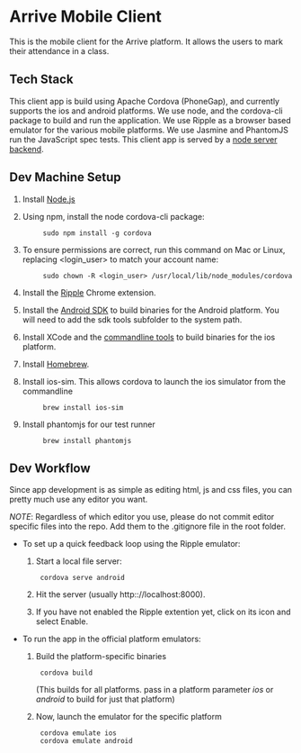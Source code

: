 Arrive Mobile Client
====================

This is the mobile client for the Arrive platform. It allows the users to mark their attendance in a class.

Tech Stack
----------

This client app is build using Apache Cordova (PhoneGap), and currently supports the ios and android platforms. 
We use node, and the cordova-cli package to build and run the application. 
We use Ripple as a browser based emulator for the various mobile platforms.
We use Jasmine and PhantomJS run the JavaScript spec tests.
This client app is served by a [node server backend](https://github.com/ArriveApp/arrive-server).

Dev Machine Setup
-----------------

1. Install [Node.js](http://nodejs.org/download/)
2. Using npm, install the node cordova-cli package:

            sudo npm install -g cordova

3. To ensure permissions are correct, run this command on Mac or Linux, replacing <login_user> to match your account name:

            sudo chown -R <login_user> /usr/local/lib/node_modules/cordova
                
4. Install the [Ripple](https://chrome.google.com/webstore/detail/ripple-emulator-beta/geelfhphabnejjhdalkjhgipohgpdnoc?hl=en) Chrome extension.

5. Install the [Android SDK](http://developer.android.com/sdk/index.html) to build binaries for the Android platform. You will need to add the sdk tools subfolder to the system path.

6. Install XCode and the [commandline tools](http://stackoverflow.com/questions/9329243/xcode-4-4-command-line-tools) to build binaries for the ios platform.

7. Install [Homebrew](http://mxcl.github.io/homebrew/).
8. Install ios-sim. This allows cordova to launch the ios simulator from the commandline
  
            brew install ios-sim

9. Install phantomjs for our test runner
  
            brew install phantomjs

Dev Workflow
------------

Since app development is as simple as editing html, js and css files, you can pretty much use any editor you want.

*NOTE*: Regardless of which editor you use, please do not commit editor specific files into the repo. Add them to the .gitignore file in the root folder.

- To set up a quick feedback loop using the Ripple emulator:

    1. Start a local file server:

            cordova serve android

    2. Hit the server (usually http:://localhost:8000).
    3. If you have not enabled the Ripple extention yet, click on its icon and select Enable.

- To run the app in the official platform emulators:

    1. Build the platform-specific binaries
    
            cordova build

        (This builds for all platforms. pass in a platform parameter _ios_ or _android_ to build for just that platform)

    2. Now, launch the emulator for the specific platform
    
            cordova emulate ios
            cordova emulate android
